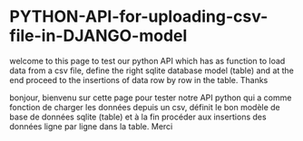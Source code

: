 # PYTHON-API-for-uploading-csv-file-in-DJANGO-model
welcome to this page to test our python API which has as function to load data from a csv file, 
define the right sqlite database model (table) and at the end proceed to the insertions of data row by row in the table. 
                         Thanks 

bonjour, bienvenu sur cette page pour tester notre API python
qui a comme fonction de charger les données depuis un csv, définit le bon modèle
de base de données sqlite (table) et à la fin procéder aux insertions des données ligne par ligne dans la table. 
                         Merci 
